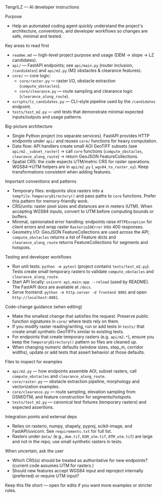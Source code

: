 TengriLZ — AI developer instructions

Purpose
- Help an automated coding agent quickly understand the project's architecture, conventions, and developer workflows so changes are safe, minimal and tested.

Key areas to read first
- `readme.md` — high-level project purpose and usage (DEM → slope → LZ candidates).
- `api/` — FastAPI endpoints; see `api/main.py` (router inclusion, `/candidates`) and `api/m2.py` (M2 obstacles & clearance features).
- `core/` — core logic:
  - `core/raster.py` — raster I/O, obstacle extraction (`compute_obstacles`).
  - `core/clearance.py` — route sampling and clearance logic (`clearance_along_route`).
- `scripts/lz_candidates.py` — CLI-style pipeline used by the `/candidates` endpoint.
- `tests/test_m2.py` — unit tests that demonstrate minimal expected inputs/outputs and usage patterns.

Big-picture architecture
- Single Python project (no separate services). FastAPI provides HTTP endpoints under `api/` and reuses `core/` functions for heavy computation.
- Data flow: API handlers create small AOI GeoTIFF subsets (see `api/m2._subset_raster`) → call `core` functions (`compute_obstacles`, `clearance_along_route`) → return GeoJSON FeatureCollections.
- Spatial CRS: the code expects UTM/metric CRS for raster operations. WGS84→UTM helpers are in `api/m2.py` (`_wgs84_to_raster_xy`). Keep transformations consistent when adding features.

Important conventions and patterns
- Temporary files: endpoints slice rasters into a `tempfile.TemporaryDirectory()` and pass paths to `core` functions. Prefer this pattern for memory-friendly work.
- CRS/units: raster pixel sizes and distances are in meters (UTM). When accepting WGS84 inputs, convert to UTM before computing bounds or buffers.
- Minimal, opinionated error handling: endpoints raise `HTTPException` for client errors and wrap raster `RasterioIOError` into 400 responses.
- Geometry I/O: GeoJSON FeatureCollections are used across the API; `compute_obstacles` returns a list of Feature dicts and `clearance_along_route` returns FeatureCollections for segments and hotspots.

Testing and developer workflows
- Run unit tests: `python -m pytest` (project contains `tests/test_m2.py`). Tests create small temporary rasters to validate `compute_obstacles` and `clearance_along_route`.
- Start API locally: `uvicorn api.main:app --reload` (used by README). The FastAPI docs are available at `/docs`.
- Serve frontend: `python -m http.server -d frontend 8081` and open `http://localhost:8081`.

Code-change guidance (when editing)
- Make the smallest change that satisfies the request. Preserve public function signatures in `core/` where tests rely on them.
- If you modify raster reading/writing, run or add tests in `tests/` that create small synthetic GeoTIFFs similar to existing tests.
- For endpoints that create temporary rasters (e.g. `api/m2.*`), ensure you keep the `TemporaryDirectory()` pattern so files are cleaned up.
- When changing numeric defaults (window sizes, step_m, corridor widths), update or add tests that assert behavior at those defaults.

Files to inspect for examples
- `api/m2.py` — how endpoints assemble AOI, subset rasters, call `compute_obstacles` and `clearance_along_route`.
- `core/raster.py` — obstacle extraction pipeline, morphology and vectorization examples.
- `core/clearance.py` — route sampling, elevation sampling from DSM/DTM, and feature construction for segments/hotspots.
- `tests/test_m2.py` — canonical test fixtures (temporary rasters) and expected assertions.

Integration points and external deps
- Relies on rasterio, numpy, shapely, pyproj, scikit-image, and FastAPI/uvicorn. See `requirements.txt` for full list.
- Rasters under `data/` (e.g., `dem.tif`, `DSM_utm.tif`, `DTM_utm.tif`) are large and not in the repo; use small synthetic rasters in tests.

When uncertain, ask the user
- Which CRS(s) should be treated as authoritative for new endpoints? (current code assumes UTM for rasters.)
- Should new features accept WGS84 input and reproject internally (preferred) or require UTM input?

Keep this file short — open for edits if you want more examples or stricter rules.
